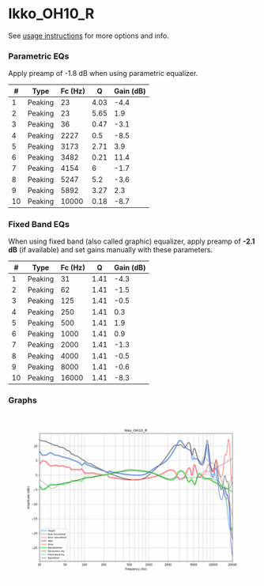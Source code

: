 # Ikko_OH10_R
See [usage instructions](https://github.com/jaakkopasanen/AutoEq#usage) for more options and info.

### Parametric EQs
Apply preamp of -1.8 dB when using parametric equalizer.

|   # | Type    |   Fc (Hz) |    Q |   Gain (dB) |
|-----|---------|-----------|------|-------------|
|   1 | Peaking |        23 | 4.03 |        -4.4 |
|   2 | Peaking |        23 | 5.65 |         1.9 |
|   3 | Peaking |        36 | 0.47 |        -3.1 |
|   4 | Peaking |      2227 | 0.5  |        -8.5 |
|   5 | Peaking |      3173 | 2.71 |         3.9 |
|   6 | Peaking |      3482 | 0.21 |        11.4 |
|   7 | Peaking |      4154 | 6    |        -1.7 |
|   8 | Peaking |      5247 | 5.2  |        -3.6 |
|   9 | Peaking |      5892 | 3.27 |         2.3 |
|  10 | Peaking |     10000 | 0.18 |        -8.7 |

### Fixed Band EQs
When using fixed band (also called graphic) equalizer, apply preamp of **-2.1 dB** (if available) and set gains manually with these parameters.

|   # | Type    |   Fc (Hz) |    Q |   Gain (dB) |
|-----|---------|-----------|------|-------------|
|   1 | Peaking |        31 | 1.41 |        -4.3 |
|   2 | Peaking |        62 | 1.41 |        -1.5 |
|   3 | Peaking |       125 | 1.41 |        -0.5 |
|   4 | Peaking |       250 | 1.41 |         0.3 |
|   5 | Peaking |       500 | 1.41 |         1.9 |
|   6 | Peaking |      1000 | 1.41 |         0.9 |
|   7 | Peaking |      2000 | 1.41 |        -1.3 |
|   8 | Peaking |      4000 | 1.41 |        -0.5 |
|   9 | Peaking |      8000 | 1.41 |        -0.6 |
|  10 | Peaking |     16000 | 1.41 |        -8.3 |

### Graphs
![](./Ikko_OH10_R.png)
